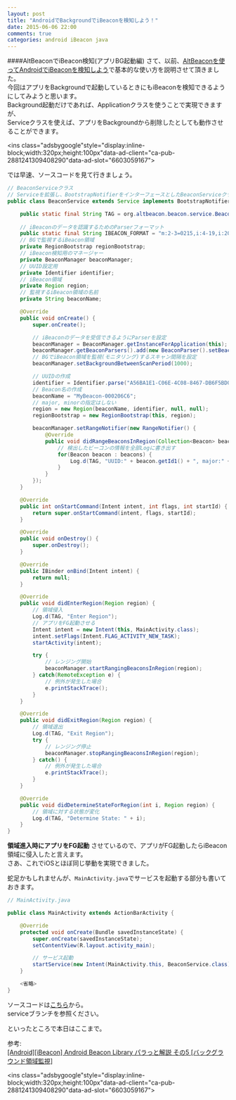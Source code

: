 ```yaml
---
layout: post
title: "AndroidでBackgroundでiBeaconを検知しよう！"
date: 2015-06-06 22:00
comments: true
categories: android iBeacon java
---
```


####AltBeaconでiBeacon検知(アプリBG起動編)
さて、以前、[AltBeaconを使ってAndroidでiBeaconを検知しよう](http://grandbig.github.io/blog/2015/05/16/altbeacon/)で基本的な使い方を説明させて頂きました。  
今回はアプリをBackgroundで起動しているときにもiBeaconを検知できるようにしてみようと思います。  
Background起動だけであれば、Applicationクラスを使うことで実現できますが、  
Serviceクラスを使えば、アプリをBackgroundから削除したとしても動作させることができます。  

<script async src="//pagead2.googlesyndication.com/pagead/js/adsbygoogle.js"></script>
<ins class="adsbygoogle"style="display:inline-block;width:320px;height:100px"data-ad-client="ca-pub-2881241309408290"data-ad-slot="6603059167"></ins>
<script>
(adsbygoogle = window.adsbygoogle || []).push({});
</script>

<!-- more -->

では早速、ソースコードを見て行きましょう。  


```java
// BeaconServiceクラス
// Serviceを拡張し、BootstrapNotifierをインターフェースとしたBeaconServiceクラス
public class BeaconService extends Service implements BootstrapNotifier {

	public static final String TAG = org.altbeacon.beacon.service.BeaconService.class.getSimpleName();
	
	// iBeaconのデータを認識するためのParserフォーマット
	public static final String IBEACON_FORMAT = "m:2-3=0215,i:4-19,i:20-21,i:22-23,p:24-24";
	// BGで監視するiBeacon領域
	private RegionBootstrap regionBootstrap;
	// iBeacon検知用のマネージャー
	private BeaconManager beaconManager;
	// UUID設定用
	private Identifier identifier;
	// iBeacon領域
	private Region region;
	// 監視するiBeacon領域の名前
	private String beaconName;

	@Override
	public void onCreate() {
		super.onCreate();

		// iBeaconのデータを受信できるようにParserを設定
		beaconManager = BeaconManager.getInstanceForApplication(this);
		beaconManager.getBeaconParsers().add(new BeaconParser().setBeaconLayout(IBEACON_FORMAT));
		// BGでiBeacon領域を監視(モニタリング)するスキャン間隔を設定
		beaconManager.setBackgroundBetweenScanPeriod(1000);

		// UUIDの作成
		identifier = Identifier.parse("A56BA1E1-C06E-4C08-8467-DB6F5BD04486");
		// Beacon名の作成
		beaconName = "MyBeacon-000206C6";
		// major, minorの指定はしない
		region = new Region(beaconName, identifier, null, null);
		regionBootstrap = new RegionBootstrap(this, region);

		beaconManager.setRangeNotifier(new RangeNotifier() {
			@Override
			public void didRangeBeaconsInRegion(Collection<Beacon> beacons, Region region) {
				// 検出したビーコンの情報を全部Logに書き出す
				for(Beacon beacon : beacons) {
					Log.d(TAG, "UUID:" + beacon.getId1() + ", major:" + beacon.getId2() + ", minor:" + beacon.getId3() + ", Distance:" + beacon.getDistance() + ",RSSI" + beacon.getRssi() + ", TxPower" + beacon.getTxPower());
				}
			}
		});
	}

	@Override
	public int onStartCommand(Intent intent, int flags, int startId) {
		return super.onStartCommand(intent, flags, startId);
	}

	@Override
	public void onDestroy() {
		super.onDestroy();
	}

	@Override
	public IBinder onBind(Intent intent) {
		return null;
	}

	@Override
	public void didEnterRegion(Region region) {
		// 領域侵入
		Log.d(TAG, "Enter Region");
		// アプリをFG起動させる
		Intent intent = new Intent(this, MainActivity.class);
		intent.setFlags(Intent.FLAG_ACTIVITY_NEW_TASK);
		startActivity(intent);

		try {
			// レンジング開始
			beaconManager.startRangingBeaconsInRegion(region);
		} catch(RemoteException e) {
			// 例外が発生した場合
			e.printStackTrace();
		}
	}

	@Override
	public void didExitRegion(Region region) {
		// 領域退出
		Log.d(TAG, "Exit Region");
		try {
			// レンジング停止
			beaconManager.stopRangingBeaconsInRegion(region);
		} catch() {
			// 例外が発生した場合
			e.printStackTrace();
		}
	}

	@Override
	public void didDetermineStateForRegion(int i, Region region) {
		// 領域に対する状態が変化
		Log.d(TAG, "Determine State: " + i);
	}
}
```

**領域進入時にアプリをFG起動** させているので、アプリがFG起動したらiBeacon領域に侵入したと言えます。  
さあ、これでiOSとほぼ同じ挙動を実現できました。  

蛇足かもしれませんが、`MainActivity.java`でサービスを起動する部分も書いておきます。

```java
// MainActivity.java

public class MainActivity extends ActionBarActivity {

	@Override
	protected void onCreate(Bundle savedInstanceState) {
		super.onCreate(savedInstanceState);
		setContentView(R.layout.activity_main);

		// サービス起動
		startService(new Intent(MainActivity.this, BeaconService.class));
	}

	<省略>
}

```


ソースコードは[こちら](https://github.com/grandbig/altBeaconSample/tree/service)から。  
serviceブランチを参照ください。  

といったところで本日はここまで。  

参考:  
[[Android][iBeacon] Android Beacon Library パラっと解説 その5 [バックグラウンド領域監視]](http://dev.classmethod.jp/smartphone/android-beacon-library-introduction-5/)

<script async src="//pagead2.googlesyndication.com/pagead/js/adsbygoogle.js"></script>
<ins class="adsbygoogle"style="display:inline-block;width:320px;height:100px"data-ad-client="ca-pub-2881241309408290"data-ad-slot="6603059167"></ins>
<script>
(adsbygoogle = window.adsbygoogle || []).push({});
</script>
